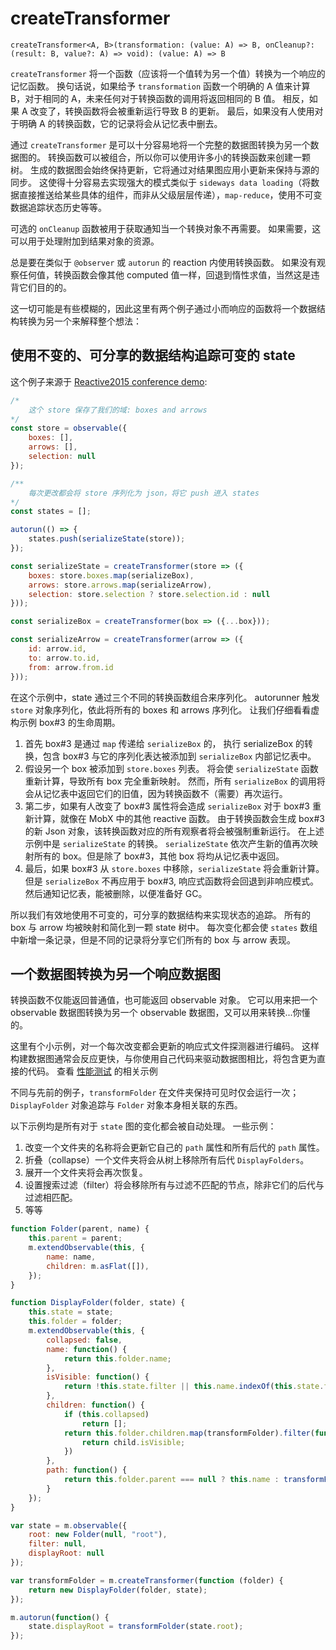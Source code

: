 # createTransformer

`createTransformer<A, B>(transformation: (value: A) => B, onCleanup?: (result: B, value?: A) => void): (value: A) => B`

`createTransformer` 将一个函数（应该将一个值转为另一个值）转换为一个响应的记忆函数。
换句话说，如果给予 `transformation` 函数一个明确的 A 值来计算 B，对于相同的 A，未来任何对于转换函数的调用将返回相同的 B 值。
相反，如果 A 改变了，转换函数将会被重新运行导致 B 的更新。
最后，如果没有人使用对于明确 A 的转换函数，它的记录将会从记忆表中删去。

通过 `createTransformer` 是可以十分容易地将一个完整的数据图转换为另一个数据图的。
转换函数可以被组合，所以你可以使用许多小的转换函数来创建一颗树。
生成的数据图会始终保持更新，它将通过对结果图应用小更新来保持与源的同步。
这使得十分容易去实现强大的模式类似于 `sideways data loading`（将数据直接推送给某些具体的组件，而非从父级层层传递），`map-reduce`，使用不可变数据追踪状态历史等等。

可选的 `onCleanup` 函数被用于获取通知当一个转换对象不再需要。
如果需要，这可以用于处理附加到结果对象的资源。

总是要在类似于 `@observer` 或 `autorun` 的 reaction 内使用转换函数。
如果没有观察任何值，转换函数会像其他 computed 值一样，回退到惰性求值，当然这是违背它们目的的。

这一切可能是有些模糊的，因此这里有两个例子通过小而响应的函数将一个数据结构转换为另一个来解释整个想法：

## 使用不变的、可分享的数据结构追踪可变的 state

这个例子来源于 [Reactive2015 conference demo](https://github.com/MobXjs/mobx-reactive2015-demo):

```javascript
/*
    这个 store 保存了我们的域: boxes and arrows
*/
const store = observable({
    boxes: [],
    arrows: [],
    selection: null
});

/**
    每次更改都会将 store 序列化为 json，将它 push 进入 states
*/
const states = [];

autorun(() => {
    states.push(serializeState(store));
});

const serializeState = createTransformer(store => ({
    boxes: store.boxes.map(serializeBox),
    arrows: store.arrows.map(serializeArrow),
    selection: store.selection ? store.selection.id : null
}));

const serializeBox = createTransformer(box => ({...box}));

const serializeArrow = createTransformer(arrow => ({
    id: arrow.id,
    to: arrow.to.id,
    from: arrow.from.id
}));
```

在这个示例中，state 通过三个不同的转换函数组合来序列化。
autorunner 触发 `store` 对象序列化，依此将所有的 boxes 和 arrows 序列化。
让我们仔细看看虚构示例 box#3 的生命周期。

1. 首先 box#3 是通过 `map` 传递给 `serializeBox` 的，
执行 serializeBox 的转换，包含 box#3 与它的序列化表达被添加到 `serializeBox` 内部记忆表中。
2. 假设另一个 box 被添加到 `store.boxes` 列表。
将会使 `serializeState` 函数重新计算，导致所有 box 完全重新映射。
然而，所有 `serializeBox` 的调用将会从记忆表中返回它们的旧值，因为转换函数不（需要）再次运行。
3. 第二步，如果有人改变了 box#3 属性将会造成 `serializeBox` 对于 box#3 重新计算，就像在 MobX 中的其他 reactive 函数。
由于转换函数会生成 box#3 的新 Json 对象，该转换函数对应的所有观察者将会被强制重新运行。
在上述示例中是 `serializeState` 的转换。
`serializeState` 依次产生新的值再次映射所有的 box。但是除了 box#3，其他 box 将均从记忆表中返回。
4. 最后，如果 box#3 从 `store.boxes` 中移除，`serializeState` 将会重新计算。
但是 `serializeBox` 不再应用于 box#3, 响应式函数将会回退到非响应模式。
然后通知记忆表，能被删除，以便准备好 GC。

所以我们有效地使用不可变的，可分享的数据结构来实现状态的追踪。
所有的 box 与 arrow 均被映射和简化到一颗 state 树中。
每次变化都会使 `states` 数组中新增一条记录，但是不同的记录将分享它们所有的 box 与 arrow 表现。

## 一个数据图转换为另一个响应数据图

转换函数不仅能返回普通值，也可能返回 observable 对象。
它可以用来把一个 observable 数据图转换为另一个 observable 数据图，又可以用来转换...你懂的。

这里有个小示例，对一个每次改变都会更新的响应式文件探测器进行编码。
这样构建数据图通常会反应更快，与你使用自己代码来驱动数据图相比，将包含更为直接的代码。
查看 [性能测试](https://github.com/mobxjs/mobx/blob/3ea1f4af20a51a1cb30be3e4a55ec8f964a8c495/test/perf/transform-perf.js#L4) 
的相关示例

不同与先前的例子，`transformFolder` 在文件夹保持可见时仅会运行一次；
`DisplayFolder` 对象追踪与 `Folder` 对象本身相关联的东西。

以下示例均是所有对于 `state` 图的变化都会被自动处理。
一些示例：
1. 改变一个文件夹的名称将会更新它自己的 `path` 属性和所有后代的 `path` 属性。
2. 折叠（collapse）一个文件夹将会从树上移除所有后代 `DisplayFolders`。
3. 展开一个文件夹将会再次恢复。
4. 设置搜索过滤（filter）将会移除所有与过滤不匹配的节点，除非它们的后代与过滤相匹配。
5. 等等

```javascript
function Folder(parent, name) {
	this.parent = parent;
	m.extendObservable(this, {
		name: name,
		children: m.asFlat([]),
	});
}

function DisplayFolder(folder, state) {
	this.state = state;
	this.folder = folder;
	m.extendObservable(this, {
		collapsed: false,
		name: function() {
			return this.folder.name;
		},
		isVisible: function() {
			return !this.state.filter || this.name.indexOf(this.state.filter) !== -1 || this.children.some(child => child.isVisible);
		},
		children: function() {
			if (this.collapsed)
				return [];
			return this.folder.children.map(transformFolder).filter(function(child) {
				return child.isVisible;
			})
		},
		path: function() {
			return this.folder.parent === null ? this.name : transformFolder(this.folder.parent).path + "/" + this.name;
		}
	});
}

var state = m.observable({
	root: new Folder(null, "root"),
	filter: null,
	displayRoot: null
});

var transformFolder = m.createTransformer(function (folder) {
	return new DisplayFolder(folder, state);
});

m.autorun(function() {
    state.displayRoot = transformFolder(state.root);
});
```
